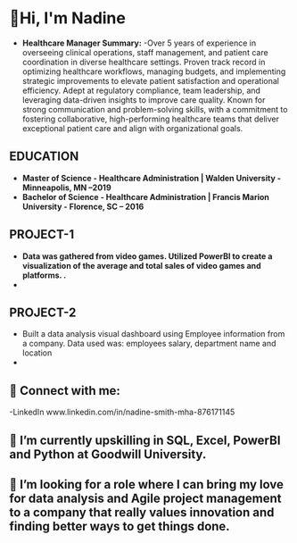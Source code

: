 <h1>👋Hi, I'm Nadine</h1>

- <b>Healthcare Manager Summary:</b>
  -Over 5 years of experience in overseeing clinical operations, staff management, and patient care coordination in diverse healthcare settings. Proven track record in optimizing healthcare workflows, managing budgets, and implementing strategic improvements to elevate patient satisfaction and operational efficiency. Adept at regulatory compliance, team leadership, and leveraging data-driven insights to improve care quality. Known for strong communication and problem-solving skills, with a commitment to fostering collaborative, high-performing healthcare teams that deliver exceptional patient care and align with organizational goals.</b>

<h2>EDUCATION</h2>

- <b>Master of Science - Healthcare Administration | Walden University - Minneapolis, MN   –2019</b>
- <b>Bachelor of Science - Healthcare Administration | Francis Marion University - Florence, SC – 2016</b>

<h2>PROJECT-1</h2>

- <b>Data was gathered from video games. Utilized PowerBI to create a visualization of the average and total sales of video games and platforms. .</b>
- 

<h2>PROJECT-2</h2>

- Built a data analysis visual dashboard using Employee information from a company.  Data used was: employees salary, department name and location</b>
- 
<h2> 🤳 Connect with me:</h2>-LinkedIn www.linkedin.com/in/nadine-smith-mha-876171145
<h2>🌱 I’m currently upskilling in SQL, Excel, PowerBI and Python at Goodwill University.</h2>
<h2>💞️ I’m looking for a role where I can bring my love for data analysis and Agile project management to a company that really values innovation and finding better ways to get things done.</h2>

<!---
NSmith0721/NSmith0721 is a ✨ special ✨ repository because its `README.md` (this file) appears on your GitHub profile.
You can click the Preview link to take a look at your changes.
--->
